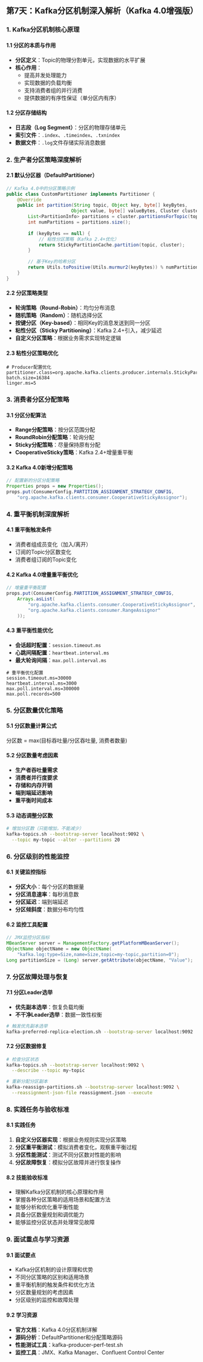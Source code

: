 ## 第7天：Kafka分区机制深入解析（Kafka 4.0增强版）

### 1. Kafka分区机制核心原理

#### 1.1 分区的本质与作用
- **分区定义**：Topic的物理分割单元，实现数据的水平扩展
- **核心作用**：
  - 提高并发处理能力
  - 实现数据的负载均衡
  - 支持消费者组的并行消费
  - 提供数据的有序性保证（单分区内有序）

#### 1.2 分区存储结构
- **日志段（Log Segment）**：分区的物理存储单元
- **索引文件**：`.index`、`.timeindex`、`.txnindex`
- **数据文件**：`.log`文件存储实际消息数据

### 2. 生产者分区策略深度解析

#### 2.1 默认分区器（DefaultPartitioner）
```java
// Kafka 4.0中的分区策略示例
public class CustomPartitioner implements Partitioner {
    @Override
    public int partition(String topic, Object key, byte[] keyBytes, 
                        Object value, byte[] valueBytes, Cluster cluster) {
        List<PartitionInfo> partitions = cluster.partitionsForTopic(topic);
        int numPartitions = partitions.size();
        
        if (keyBytes == null) {
            // 粘性分区策略（Kafka 2.4+优化）
            return StickyPartitionCache.partition(topic, cluster);
        }
        
        // 基于Key的哈希分区
        return Utils.toPositive(Utils.murmur2(keyBytes)) % numPartitions;
    }
}
```

#### 2.2 分区策略类型
- **轮询策略（Round-Robin）**：均匀分布消息
- **随机策略（Random）**：随机选择分区
- **按键分区（Key-based）**：相同Key的消息发送到同一分区
- **粘性分区（Sticky Partitioning）**：Kafka 2.4+引入，减少延迟
- **自定义分区策略**：根据业务需求实现特定逻辑

#### 2.3 粘性分区策略优化
```properties
# Producer配置优化
partitioner.class=org.apache.kafka.clients.producer.internals.StickyPartitionCache
batch.size=16384
linger.ms=5
```

### 3. 消费者分区分配策略

#### 3.1 分区分配算法
- **Range分配策略**：按分区范围分配
- **RoundRobin分配策略**：轮询分配
- **Sticky分配策略**：尽量保持原有分配
- **CooperativeSticky策略**：Kafka 2.4+增量重平衡

#### 3.2 Kafka 4.0新增分配策略
```java
// 配置新的分区分配策略
Properties props = new Properties();
props.put(ConsumerConfig.PARTITION_ASSIGNMENT_STRATEGY_CONFIG, 
    "org.apache.kafka.clients.consumer.CooperativeStickyAssignor");
```

### 4. 重平衡机制深度解析

#### 4.1 重平衡触发条件
- 消费者组成员变化（加入/离开）
- 订阅的Topic分区数变化
- 消费者组订阅的Topic变化

#### 4.2 Kafka 4.0增量重平衡优化
```java
// 增量重平衡配置
props.put(ConsumerConfig.PARTITION_ASSIGNMENT_STRATEGY_CONFIG,
    Arrays.asList(
        "org.apache.kafka.clients.consumer.CooperativeStickyAssignor",
        "org.apache.kafka.clients.consumer.RangeAssignor"
    ));
```

#### 4.3 重平衡性能优化
- **会话超时配置**：`session.timeout.ms`
- **心跳间隔配置**：`heartbeat.interval.ms`
- **最大轮询间隔**：`max.poll.interval.ms`

```properties
# 重平衡优化配置
session.timeout.ms=30000
heartbeat.interval.ms=3000
max.poll.interval.ms=300000
max.poll.records=500
```

### 5. 分区数量优化策略

#### 5.1 分区数量计算公式
分区数 = max(目标吞吐量/分区吞吐量, 消费者数量)


#### 5.2 分区数量考虑因素
- **生产者吞吐量需求**
- **消费者并行度要求**
- **存储和内存开销**
- **端到端延迟影响**
- **重平衡时间成本**

#### 5.3 动态调整分区数
```bash
# 增加分区数（只能增加，不能减少）
kafka-topics.sh --bootstrap-server localhost:9092 \
  --topic my-topic --alter --partitions 20
```

### 6. 分区级别的性能监控

#### 6.1 关键监控指标
- **分区大小**：每个分区的数据量
- **分区消息速率**：每秒消息数
- **分区延迟**：端到端延迟
- **分区倾斜度**：数据分布均匀性

#### 6.2 监控工具配置
```java
// JMX监控分区指标
MBeanServer server = ManagementFactory.getPlatformMBeanServer();
ObjectName objectName = new ObjectName(
    "kafka.log:type=Size,name=Size,topic=my-topic,partition=0");
Long partitionSize = (Long) server.getAttribute(objectName, "Value");
```

### 7. 分区故障处理与恢复

#### 7.1 分区Leader选举
- **优先副本选举**：恢复负载均衡
- **不干净Leader选举**：数据一致性权衡

```bash
# 触发优先副本选举
kafka-preferred-replica-election.sh --bootstrap-server localhost:9092
```

#### 7.2 分区数据修复
```bash
# 检查分区状态
kafka-topics.sh --bootstrap-server localhost:9092 \
  --describe --topic my-topic

# 重新分配分区副本
kafka-reassign-partitions.sh --bootstrap-server localhost:9092 \
  --reassignment-json-file reassignment.json --execute
```

### 8. 实践任务与验收标准

#### 8.1 实践任务
1. **自定义分区器实现**：根据业务规则实现分区策略
2. **分区重平衡测试**：模拟消费者变化，观察重平衡过程
3. **分区性能测试**：测试不同分区数对性能的影响
4. **分区故障恢复**：模拟分区故障并进行恢复操作

#### 8.2 技能验收标准
- 理解Kafka分区机制的核心原理和作用
- 掌握各种分区策略的适用场景和配置方法
- 能够分析和优化重平衡性能
- 具备分区数量规划和调优能力
- 能够监控分区状态并处理常见故障

### 9. 面试重点与学习资源

#### 9.1 面试要点
- Kafka分区机制的设计原理和优势
- 不同分区策略的区别和适用场景
- 重平衡机制的触发条件和优化方法
- 分区数量规划的考虑因素
- 分区级别的监控和故障处理

#### 9.2 学习资源
- **官方文档**：Kafka 4.0分区机制详解
- **源码分析**：DefaultPartitioner和分配策略源码
- **性能测试工具**：kafka-producer-perf-test.sh
- **监控工具**：JMX、Kafka Manager、Confluent Control Center